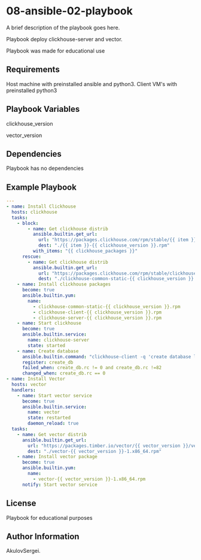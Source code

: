 08-ansible-02-playbook
=========

A brief description of the playbook goes here.

Playbook deploy clickhouse-server and vector.

Playbook was made for educational use

Requirements
------------

Host machine with preinstalled ansible and python3. Client VM's with preinstalled python3 

Playbook Variables
--------------

clickhouse_version

vector_version

Dependencies
------------

Playbook has no dependencies

Example Playbook
----------------

```yml
---
- name: Install Clickhouse
  hosts: clickhouse
  tasks:
    - block:
        - name: Get clickhouse distrib
          ansible.builtin.get_url:
            url: "https://packages.clickhouse.com/rpm/stable/{{ item }}-{{ clickhouse_version }}.noarch.rpm"
            dest: "./{{ item }}-{{ clickhouse_version }}.rpm"
          with_items: "{{ clickhouse_packages }}"
      rescue:
        - name: Get clickhouse distrib
          ansible.builtin.get_url:
            url: "https://packages.clickhouse.com/rpm/stable/clickhouse-common-static-{{ clickhouse_version }}.x86_64.rpm"
            dest: "./clickhouse-common-static-{{ clickhouse_version }}.rpm"
    - name: Install clickhouse packages
      become: true
      ansible.builtin.yum:
        name:
          - clickhouse-common-static-{{ clickhouse_version }}.rpm
          - clickhouse-client-{{ clickhouse_version }}.rpm
          - clickhouse-server-{{ clickhouse_version }}.rpm
    - name: Start clickhouse
      become: true
      ansible.builtin.service:
        name: clickhouse-server
        state: started
    - name: Create database
      ansible.builtin.command: "clickhouse-client -q 'create database logs;'"
      register: create_db
      failed_when: create_db.rc != 0 and create_db.rc !=82
      changed_when: create_db.rc == 0
- name: Install Vector
  hosts: vector
  handlers:
    - name: Start vector service
      become: true
      ansible.builtin.service:
        name: vector
        state: restarted
        daemon_reload: true
  tasks:
    - name: Get vector distrib
      ansible.builtin.get_url:
        url: "https://packages.timber.io/vector/{{ vector_version }}/vector-{{ vector_version }}-1.x86_64.rpm"
        dest: "./vector-{{ vector_version }}-1.x86_64.rpm"
    - name: Install vector package
      become: true
      ansible.builtin.yum:
        name:
          - vector-{{ vector_version }}-1.x86_64.rpm
      notify: Start vector service

```

License
-------

Playbook for educational purposes

Author Information
------------------

AkulovSergei.
